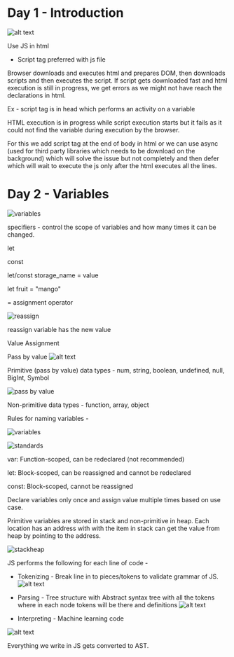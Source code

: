# Day 1 - Introduction

![alt text](image.png)

Use JS in html
- Script tag preferred with js file

Browser downloads and executes html and prepares DOM, then downloads scripts and then executes the script. If script gets downloaded fast and html execution is still in progress, we get errors as we might not have reach the declarations in html.

Ex - script tag is in head which performs an activity on a variable

HTML execution is in progress while script execution starts but it fails as it could not find the variable during execution by the browser.

For this we add script tag at the end of body in html or we can use async (used for third party libraries which needs to be download on the background) which will solve the issue but not completely  and then defer which will wait to execute the js only after the html executes all the lines.

# Day 2 - Variables

![variables](image-1.png)

specifiers - control the scope of variables and how many times it can be changed. 

let

const

let/const storage_name = value

let fruit = "mango"

= assignment operator

![reassign](image-2.png)

reassign variable has the new value

Value Assignment

Pass by value
![alt text](image-3.png)

Primitive (pass by value) data types - num, string, boolean, undefined, null, BigInt, Symbol

![pass by value](image-4.png)

Non-primitive data types - function, array, object

Rules for naming variables -

![variables](image-5.png)

![standards](image-6.png)

var: Function-scoped, can be redeclared (not recommended)

let: Block-scoped, can be reassigned and cannot be redeclared

const: Block-scoped, cannot be reassigned

Declare variables only once and assign value multiple times based on use case.

Primitive variables are stored in stack and non-primitive in heap. Each location has an address with with the item in stack can get the value from heap by pointing to the address. 

![stackheap](image-7.png)

JS performs the following for each line of code -

- Tokenizing - Break line in to pieces/tokens to validate grammar of JS. 
![alt text](image-8.png)

- Parsing - Tree structure with Abstract syntax tree with all the tokens where in each node tokens will be there and definitions
![alt text](image-9.png)

- Interpreting - Machine learning code

![alt text](image-10.png)

Everything we write in JS gets converted to AST.